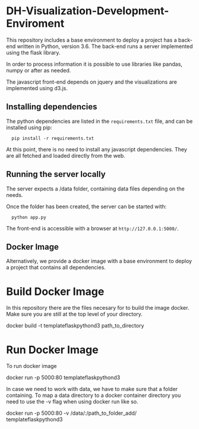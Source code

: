 # DH-Visualization-Development-Enviroment
This repository includes a base environment to deploy a project has a back-end written in Python, version 3.6. The back-end runs a server implemented using the flask library.

In order to process information it is possible to use libraries like pandas, numpy or after as needed.

The javascript front-end depends on jquery and the visualizations are implemented using d3.js.

## Installing dependencies

The python dependencies are listed in the `requirements.txt` file, and can be installed using pip:
```
  pip install -r requirements.txt
```
At this point, there is no need to install any javascript dependencies.
They are all fetched and loaded directly from the web.

## Running the server locally
The server expects a /data folder, containing data files depending on the needs. 

Once the folder has been created, the server can be started with:
```
  python app.py
```
The front-end is accessible with a browser at `http://127.0.0.1:5000/`.

## Docker Image
Alternatively, we provide a docker image with a base environment to deploy a project that contains all dependencies.

# Build Docker Image
In this repository there are the files necesary for to build the image docker. Make sure you are still at the top level of your directory.

  docker build -t templateflaskpythond3 path_to_directory

# Run Docker Image
To run docker image

  docker run -p 5000:80 templateflaskpythond3

In case we need to work with data, we have to make sure that a folder containing. To map a data directory to a docker container directory you need to use the -v flag when using docker run like so.

  docker run -p 5000:80 -v /data/:/path_to_folder_add/ templateflaskpythond3
